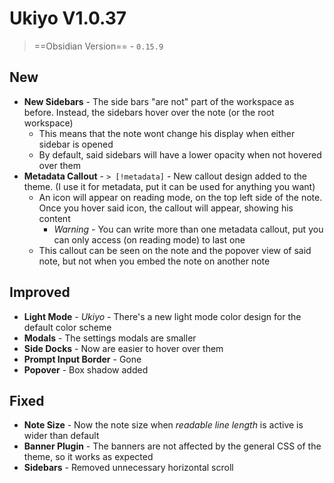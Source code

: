 # Ukiyo V1.0.37

> ==Obsidian Version== - `0.15.9`

## New

- **New Sidebars** - The side bars "are not" part of the workspace as before. Instead, the sidebars hover over the note (or the root workspace)
	- This means that the note wont change his display when either sidebar is opened
	- By default, said sidebars will have a lower opacity when not hovered over them
- **Metadata Callout** - `> [!metadata]` - New callout design added to the theme. (I use it for metadata, put it can be used for anything you want)
	- An icon will appear on reading mode, on the top left side of the note. Once you hover said icon, the callout will appear, showing his content
		- *Warning* - You can write more than one metadata callout, put you can only access (on reading mode) to last one
	- This callout can be seen on the note and the popover view of said note, but not when you embed the note on another note

## Improved

- **Light Mode** - *Ukiyo* - There's a new light mode color design for the default color scheme
- **Modals** - The settings modals are smaller
- **Side Docks** - Now are easier to hover over them
- **Prompt Input Border** - Gone
- **Popover** - Box shadow added

## Fixed

- **Note Size** - Now the note size when *readable line length* is active is wider than default
- **Banner Plugin** - The banners are not affected by the general CSS of the theme, so it works as expected
- **Sidebars** - Removed unnecessary horizontal scroll